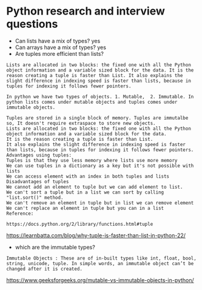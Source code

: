# Python research and interview questions

- Can lists have a mix of types?
yes
- Can arrays have a mix of types?
yes
- Are tuples more efficient than lists?
```
Lists are allocated in two blocks: the fixed one with all the Python object information and a variable sized block for the data. It is the reason creating a tuple is faster than List. It also explains the slight difference in indexing speed is faster than lists, because in tuples for indexing it follows fewer pointers.

In python we have two types of objects. 1. Mutable,  2. Immutable. In python lists comes under mutable objects and tuples comes under immutable objects.

Tuples are stored in a single block of memory. Tuples are immutalbe so, It doesn't require extraspace to store new objects.
Lists are allocated in two blocks: the fixed one with all the Python object information and a variable sized block for the data.
It is the reason creating a tuple is faster than List.
It also explains the slight difference in indexing speed is faster than lists, because in tuples for indexing it follows fewer pointers.
Advantages using tuples:
Tuples is that they use less memory where lists use more memory
We can use tuples in a dictionary as a key but it's not possible with lists
We can access element with an index in both tuples and lists
Disadvantages of tuples
We cannot add an element to tuple but we can add element to list.
We can't sort a tuple but in a list we can sort by calling "list.sort()" method.
We can't remove an element in tuple but in list we can remove element
We can't replace an element in tuple but you can in a list
Reference:

https://docs.python.org/2/library/functions.html#tuple
```
https://learnbatta.com/blog/why-tuple-is-faster-than-list-in-python-22/

- which are the immutable types?
```
Immutable Objects : These are of in-built types like int, float, bool, string, unicode, tuple. In simple words, an immutable object can’t be changed after it is created.
```
https://www.geeksforgeeks.org/mutable-vs-immutable-objects-in-python/


